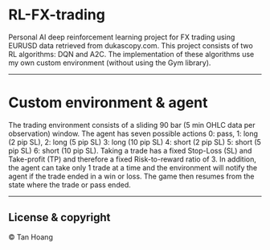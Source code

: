 # RL-FX-trading
Personal AI deep reinforcement learning project for FX trading using EURUSD data retrieved from dukascopy.com.
This project consists of two RL algorithms: DQN and A2C.
The implementation of these algorithms use my own custom environment (without using the Gym library).

---
# Custom environment & agent
The trading environment consists of a sliding 90 bar (5 min OHLC data per observation) window. 
The agent has seven possible actions 0: pass, 1: long (2 pip SL), 2: long (5 pip SL) 3: long (10 pip SL)
4: short (2 pip SL) 5: short (5 pip SL) 6: short (10 pip SL).
Taking a trade has a fixed Stop-Loss (SL) and Take-profit (TP) and therefore a fixed Risk-to-reward ratio of 3. 
In addition, the agent can take only 1 trade at a time and the environment will notify the agent if the trade ended in a win or loss.
The game then resumes from the state where the trade or pass ended.

---
## License & copyright
© Tan Hoang
